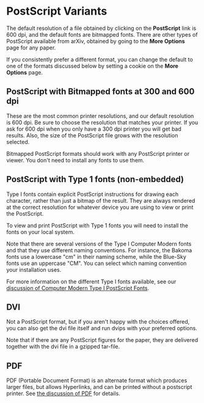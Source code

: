 # PostScript Variants

The default resolution of a file obtained by clicking on the
**PostScript** link is 600 dpi, and the default fonts are bitmapped
fonts. There are other types of PostScript available from arXiv,
obtained by going to the **More Options** page for any paper.

If you consistently prefer a different format, you can change the
default to one of the formats discussed below by setting a cookie on the
**More Options** page.

PostScript with Bitmapped fonts at 300 and 600 dpi
--------------------------------------------------

These are the most common printer resolutions, and our default
resolution is 600 dpi. Be sure to choose the resolution that matches
your printer. If you ask for 600 dpi when you only have a 300 dpi
printer you will get bad results. Also, the size of the PostScript file
grows with the resolution selected.

Bitmapped PostScript formats should work with any PostScript printer or
viewer. You don't need to install any fonts to use them.

PostScript with Type 1 fonts (non-embedded)
-------------------------------------------

Type I fonts contain explicit PostScript instructions for drawing each
character, rather than just a bitmap of the result. They are always
rendered at the correct resolution for whatever device you are using to
view or print the PostScript.

To view and print PostScript with Type 1 fonts you will need to install
the fonts on your local system.

Note that there are several versions of the Type I Computer Modern fonts
and that they use different naming conventions. For instance, the Bakoma
fonts use a lowercase "cm" in their naming scheme, while the Blue-Sky
fonts use an uppercase "CM". You can select which naming convention your
installation uses.

For more information on the different Type I fonts available, see our
[discussion of Computer Modern Type I PostScript Fonts](pscm.md).

DVI
---

Not a PostScript format, but if you aren't happy with the choices
offered, you can also get the dvi file itself and run dvips with your
preferred options.

Note that if there are any PostScript figures for the paper, they are
delivered together with the dvi file in a gzipped tar-file.

PDF
---

PDF (Portable Document Format) is an alternate format which produces
larger files, but allows Hyperlinks, and can be printed without a
postscript printer. See [the discussion of PDF](pdf.md) for details.
